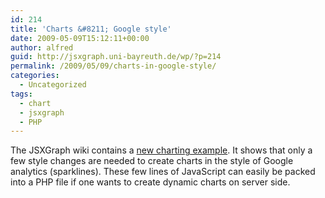 ```yaml
---
id: 214
title: 'Charts &#8211; Google style'
date: 2009-05-09T15:12:11+00:00
author: alfred
guid: http://jsxgraph.uni-bayreuth.de/wp/?p=214
permalink: /2009/05/09/charts-in-google-style/
categories:
  - Uncategorized
tags:
  - chart
  - jsxgraph
  - PHP
---
```

The JSXGraph wiki contains a <a href="http://jsxgraph.uni-bayreuth.de/wiki/index.php/Charts_-_Google_style" target="_blank">new charting example</a>. It shows that only a few style changes are needed to create charts in the style of Google analytics (sparklines). These few lines of JavaScript can easily be packed into a PHP file if one wants to create dynamic charts on server side.